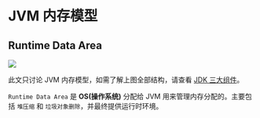 # JVM 内存模型

## Runtime Data Area

![](https://gitee.com/bonismo/notebook-img/raw/master/img/jvm/Java-Runtime-data.png)

此文只讨论 JVM 内存模型，如需了解上图全部结构，请查看 [JDK 三大组件](http://notebook.bonismo.ink/#/Java/JVM/JDK)。

 `Runtime Data Area` 是 **OS(操作系统)** 分配给 JVM 用来管理内存分配的。主要包括 `堆压缩` 和 `垃圾对象删除`，并最终提供运行时环境。

